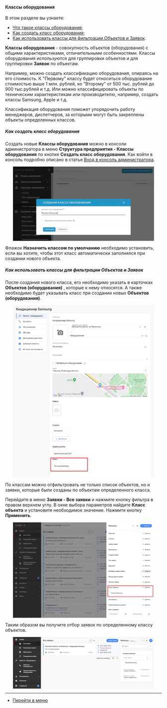 #### Классы оборудования
В этом разделе вы узнаете:
<html>
<meta charset="utf-8">
<title>Быстрый переход внутри документа</title>
<ul>
    <li><a href="#class">Что такое классы оборудования</a>;</li>
    <li><a href="#newclass">Как создать класс оборудования</a>;</li>
    <li><a href="#filterclass">Как использовать классы для фильтрации Объектов и Заявок</a>.</li>

</ul>
</html>

<p id="class"><Strong>Классы оборудования</Strong> - совокупность объектов (оборудования) с общими характеристиками,
    отличительными
    особенностями.
    Классы оборудования используются для группировки объектов и для группировки <Strong>Заявок</Strong> по объектам.</p>
<p>Например, можно создать классификацию оборудования, опираясь на его стоимость. К "Первому" классу будет
    относиться оборудование стоимостью выше 1 млн. рублей, ко "Второму" от 500 тыс. рублей до 900 тыс.рублей и т.д. Или
    можно классифицировать объекты по техническим
    характеристикам или производителю, например, создать классы Samsung, Apple и т.д.</p>

<p>Классификация оборудования поможет упорядочить работу менеджеров, диспетчеров, за которыми могут быть закреплены
    объекты определенных классов.</p>
<h5 id="newclass">Как создать класс оборудования</h5>
<p>Создать новые <Strong>Классы оборудования</Strong> можно в консоли администратора в меню <Strong>Структура
    предприятия - Классы
    оборудования</Strong> по кнопке <Strong>Создать класс оборудования</Strong>.
    Как войти в
    консоль подробно описано в статье <a
            href="https://wiki.hubex.ru/docs/FAQ/RU/admin/HowToEnterTheAdmin.html">Вход в консоль администратора</a>.
</p>

<div>
    <img style="margin: 0 auto; display: block; max-width: 90%;"
         src="/attachments/images/FAQ/ADMIN/ObjectClass/NewClass.jpg"/>
</div>
<p>Флажок <Strong>Назначить классом по умолчанию</Strong> необходимо установить, если вы хотите, чтобы этот класс
    автоматически
    заполнялся при создании нового объекта.</p>

<h5 id="filterclass">Как использовать классы для фильтрации Объектов и Заявок</h5>
<p>После создания нового класса, его необходимо указать в карточках <Strong>Объектов (оборудования)</Strong> , которые к
    нему относятся. А также необходимо будет
    указывать класс при создании новых <Strong>Объектов (оборудования)</Strong>.</p>
<div>
    <img style="margin: 0 auto; display: block; max-width: 90%;"
         src="/attachments/images/FAQ/ADMIN/ObjectClass/ClassObject.jpg"/>
</div>

<p>По классам можно отфильтровать не только список объектов, но и заявки, которые были созданы по объектам определенного
    класса.</p>
<p>Перейдите в меню <Strong> Заявки - Все заявки</Strong> и нажмите кнопку фильтра в правом верхнем углу. В окне выбора
    параметров найдите <Strong>Класс объекта</Strong> и установите необходимое значение. Нажмите кнопку <Strong>Применить</Strong>.</p>
<div>
    <img style="margin: 0 auto; display: block; max-width: 90%;"
         src="/attachments/images/FAQ/ADMIN/ObjectClass/TicketFilter.jpg"/>
</div>
<p>Таким образом вы получите отбор заявок по определенному классу объектов. </p>
<div>
    <img style="margin: 0 auto; display: block; max-width: 90%;"
         src="/attachments/images/FAQ/ADMIN/ObjectClass/Ticket.jpg"/>
</div>

____
- [Перейти в меню](http://wiki.hubex.ru)
